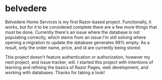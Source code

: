 # belvedere
Belvedere Home Services
is my first Razor-based project. Functionally, it works, but for it to be considered complete there are 
a few more things that must be done. Currently there's an issue where the database is not populating correctly, which stems from 
an issue I'm still solving where opening a migration to update the database generates 99% empty. As a result, only the order name, 
price, and id are currently being stored.

This project doesn't feature authentication or authorization, however my next project, and issue tracker, will. I started this project with intentions
of learning and refining the basics of Razor Pages, web development, and working with databases. Thanks for taking a look!
